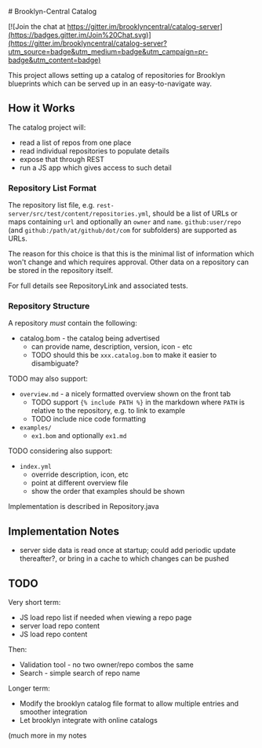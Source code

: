 
# Brooklyn-Central Catalog

[![Join the chat at https://gitter.im/brooklyncentral/catalog-server](https://badges.gitter.im/Join%20Chat.svg)](https://gitter.im/brooklyncentral/catalog-server?utm_source=badge&utm_medium=badge&utm_campaign=pr-badge&utm_content=badge)

This project allows setting up a catalog of repositories for Brooklyn blueprints
which can be served up in an easy-to-navigate way.

## How it Works 

The catalog project will:

* read a list of repos from one place
* read individual repositories to populate details
* expose that through REST
* run a JS app which gives access to such detail

### Repository List Format

The repository list file, e.g. `rest-server/src/test/content/repositories.yml`,
should be a list of URLs or maps containing `url` and optionally an `owner` and `name`.
`github:user/repo` (and `github:/path/at/github/dot/com` for subfolders) are supported
as URLs.  

The reason for this choice is that this is the minimal list of information which won't change
and which requires approval. Other data on a repository can be stored in the repository itself. 

For full details see RepositoryLink and associated tests.

### Repository Structure

A repository *must* contain the following:

* catalog.bom - the catalog being advertised
  * can provide name, description, version, icon - etc
  * TODO should this be `xxx.catalog.bom` to make it easier to disambiguate?

TODO may also support:

* `overview.md` - a nicely formatted overview shown on the front tab 
  * TODO support `{% include PATH %}` in the markdown where `PATH` is relative to the repository,
    e.g. to link to example
  * TODO include nice code formatting
* `examples/`
  * `ex1.bom` and optionally `ex1.md` 

TODO considering also support:

* `index.yml`
  * override description, icon, etc
  * point at different overview file
  * show the order that examples should be shown



Implementation is described in Repository.java


## Implementation Notes

* server side data is read once at startup; could add periodic update thereafter?, 
  or bring in a cache to which changes can be pushed


## TODO

Very short term:

* JS load repo list if needed when viewing a repo page
* server load repo content
* JS load repo content


Then:

* Validation tool - no two owner/repo combos the same
* Search - simple search of repo name


Longer term:

* Modify the brooklyn catalog file format to allow multiple entries and smoother integration
* Let brooklyn integrate with online catalogs


(much more in my notes